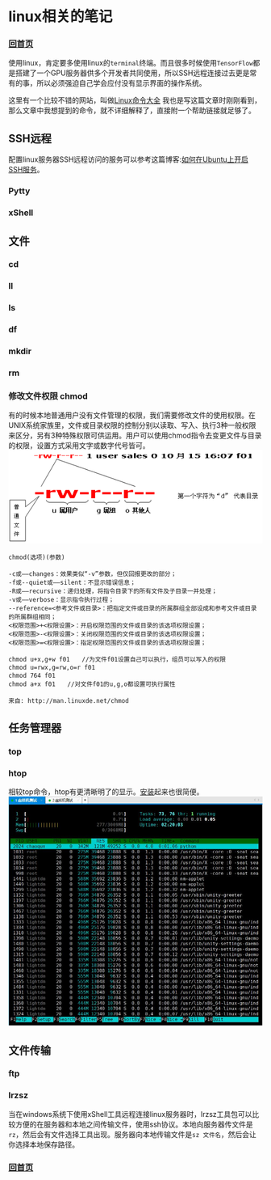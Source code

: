 # linux相关的笔记

### [回首页](README.md)

使用linux，肯定要多使用linux的`terminal`终端。而且很多时候使用`TensorFlow`都是搭建了一个GPU服务器供多个开发者共同使用，所以SSH远程连接过去更是常有的事，所以必须强迫自己学会应付没有显示界面的操作系统。

这里有一个比较不错的网站，叫做[Linux命令大全](http://man.linuxde.net/) 我也是写这篇文章时刚刚看到，那么文章中我想提到的命令，就不详细解释了，直接附一个帮助链接就足够了。

## SSH远程
配置linux服务器SSH远程访问的服务可以参考这篇博客:[如何在Ubuntu上开启SSH服务](http://blog.csdn.net/md521/article/details/52597398)。
### Pytty
### xShell

## 文件
### cd
### ll
### ls
### df
### mkdir
### rm

### 修改文件权限 chmod
有的时候本地普通用户没有文件管理的权限，我们需要修改文件的使用权限。在UNIX系统家族里，文件或目录权限的控制分别以读取、写入、执行3种一般权限来区分，另有3种特殊权限可供运用。用户可以使用chmod指令去变更文件与目录的权限，设置方式采用文字或数字代号皆可。
![](imgs/unix_file.png)

``` shell
chmod(选项)(参数)

-c或——changes：效果类似“-v”参数，但仅回报更改的部分；
-f或--quiet或——silent：不显示错误信息；
-R或——recursive：递归处理，将指令目录下的所有文件及子目录一并处理；
-v或——verbose：显示指令执行过程；
--reference=<参考文件或目录>：把指定文件或目录的所属群组全部设成和参考文件或目录的所属群组相同；
<权限范围>+<权限设置>：开启权限范围的文件或目录的该选项权限设置；
<权限范围>-<权限设置>：关闭权限范围的文件或目录的该选项权限设置；
<权限范围>=<权限设置>：指定权限范围的文件或目录的该选项权限设置；

chmod u+x,g+w f01　　//为文件f01设置自己可以执行，组员可以写入的权限
chmod u=rwx,g=rw,o=r f01
chmod 764 f01
chmod a+x f01　　//对文件f01的u,g,o都设置可执行属性

来自: http://man.linuxde.net/chmod
```

## 任务管理器
### top
### htop
相较top命令，htop有更清晰明了的显示。[安装](https://www.zhihu.com/question/20167594/answer/25812005)起来也很简便。
![](imgs/htop_preview.jpg)

## 文件传输
### ftp
### lrzsz
当在windows系统下使用xShell工具远程连接linux服务器时，lrzsz工具包可以比较方便的在服务器和本地之间传输文件，使用ssh协议。本地向服务器传文件是`rz`，然后会有文件选择工具出现。服务器向本地传输文件是`sz 文件名`，然后会让你选择本地保存路径。


### [回首页](README.md)
